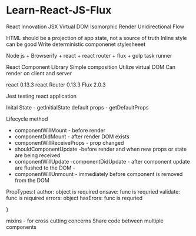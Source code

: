 # Learn-React-JS-Flux

React Innovation
	JSX
	Virtual DOM
	Isomorphic Render
	Unidirectional Flow

HTML should be a projection of app state, not a source of truth
Inline style can be good
Write deterministic componenet stylesheeet

Node js  + Browserify + react + react router + flux + gulp task runner

React
	Component Library
	Simple composition
	Utilize virtual DOM
	Can render on client and server

react 0.13.3
react Router 0.13.3
Flux 2.0.3

Jest testing react application

Inital State - getInitialState
default props - getDefaultProps

Lifecycle method
- componentWillMount - before render
- componentDidMount  - after render DOM exists
- componentWillReceiveProps - prop changed
- shouldComponentUpdate  -before render and when new props or state are being received
- componentWillUpdate
-componentDidUpdate  - after component update are flushed to the DOM -
- componentWillUnmount - immediately before component is removed from the DOM

PropTypes:{
 author:  object is required
 onsave: func is requried
 validate: func is required
 errors: object
hasErors: func is requried

}

mixins - for cross cutting concerns
Share code between multiple components

